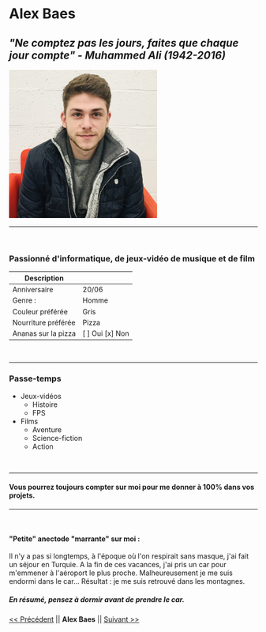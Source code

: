 # **Alex Baes**

*"Ne comptez pas les jours, faites que chaque jour compte" - Muhammed Ali (1942-2016)*
---
<img src="./Alex.jpg" width="300" height="300" />

---

&nbsp;

### Passionné d'informatique, de jeux-vidéo de musique et de film

| Description |  |
| -----------  | ----------- |
| Anniversaire | 20/06 |
| Genre :      | Homme |
| Couleur préférée | Gris |
| Nourriture préférée | Pizza |
| Ananas sur la pizza | [ ] Oui  [x] Non 

&nbsp;

---

### Passe-temps
- Jeux-vidéos
    - Histoire
    - FPS
- Films
    - Aventure
    - Science-fiction
    - Action

&nbsp;

---

#### Vous pourrez toujours compter sur moi pour me donner à 100% dans vos projets.

---
&nbsp;

#### "Petite" anectode "marrante" sur moi  :
Il n'y a pas si longtemps, à l'époque où l'on respirait sans masque, j'ai fait un séjour en Turquie. A la fin de ces vacances,
j'ai pris un car pour m'emmener à l'aéroport le plus proche. Malheureusement je me suis endormi dans le car...
    Résultat : je me suis retrouvé dans les montagnes.

##### En résumé, pensez à dormir avant de prendre le car.


[<< Précédent](https://github.com/sebwylleman/challenge-markdown) || **Alex Baes** || [Suivant >>](https://github.com/alikhalife/markdown-challenge)
